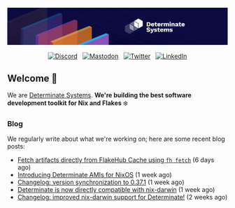 <p align="center">
  <a href="https://determinate.systems" target="_blank"><img src="https://raw.githubusercontent.com/determinatesystems/.github/main/.github/banner.jpg"></a>
</p>
<p align="center">
  &nbsp;<a href="https://determinate.systems/discord" target="_blank"><img alt="Discord" src="https://img.shields.io/discord/1116012109709463613?style=for-the-badge&logo=discord&logoColor=%23ffffff&label=Discord&labelColor=%234253e8&color=%23e4e2e2"></a>&nbsp;
  &nbsp;<a href="https://hachyderm.io/@determinatesystems" target="_blank"><img alt="Mastodon" src="https://img.shields.io/badge/Mastodon-6468fa?style=for-the-badge&logo=mastodon&logoColor=%23ffffff"></a>&nbsp;
  &nbsp;<a href="https://twitter.com/DeterminateSys" target="_blank"><img alt="Twitter" src="https://img.shields.io/badge/Twitter-303030?style=for-the-badge&logo=x&logoColor=%23ffffff"></a>&nbsp;
  &nbsp;<a href="https://www.linkedin.com/company/determinate-systems" target="_blank"><img alt="LinkedIn" src="https://img.shields.io/badge/LinkedIn-1667be?style=for-the-badge&logo=linkedin&logoColor=%23ffffff"></a>&nbsp;
</p>

## Welcome 👋

We are [Determinate Systems](https://determinate.systems).
**We're building the best software development toolkit for Nix and Flakes** ❄️

### Blog 

We regularly write about what we're working on; here are some recent blog posts:


- [Fetch artifacts directly from FlakeHub Cache using `fh fetch`](https://determinate.systems/posts/fh-fetch/) (6 days ago)
- [Introducing Determinate AMIs for NixOS](https://determinate.systems/posts/nixos-amis/) (1 week ago)
- [Changelog: version synchronization to 0.37.1](https://determinate.systems/posts/changelog-determinate-nix-0371/) (1 week ago)
- [Determinate is now directly compatible with nix-darwin](https://determinate.systems/posts/nix-darwin-updates/) (1 week ago)
- [Changelog: improved nix-darwin support for Determinate!](https://determinate.systems/posts/changelog-determinate-nix-033/) (2 weeks ago)
